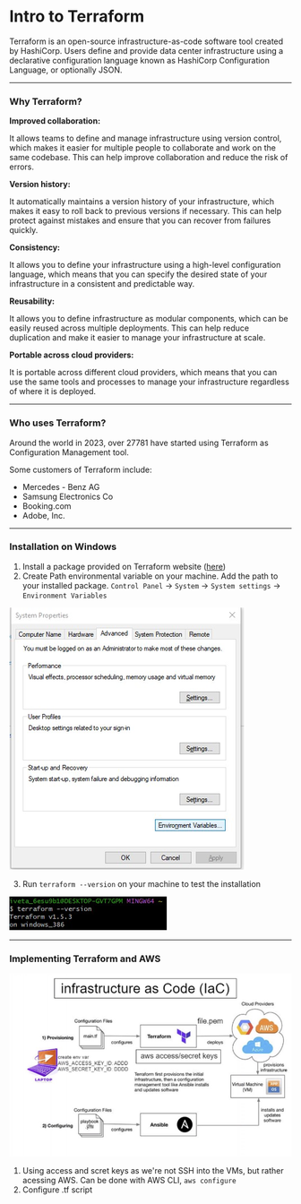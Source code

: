 # Intro to Terraform

Terraform is an open-source infrastructure-as-code software tool created by HashiCorp. Users define and provide data center infrastructure using a declarative configuration language known as HashiCorp Configuration Language, or optionally JSON.

---

### Why Terraform?

**Improved collaboration:**
   
It allows teams to define and manage infrastructure using version control, which makes it easier for multiple people to collaborate and work on the same codebase. This can help improve collaboration and reduce the risk of errors.

**Version history:**
   
It automatically maintains a version history of your infrastructure, which makes it easy to roll back to previous versions if necessary. This can help protect against mistakes and ensure that you can recover from failures quickly.

**Consistency:**
   
It allows you to define your infrastructure using a high-level configuration language, which means that you can specify the desired state of your infrastructure in a consistent and predictable way.

**Reusability:**
   
It allows you to define infrastructure as modular components, which can be easily reused across multiple deployments. This can help reduce duplication and make it easier to manage your infrastructure at scale.

**Portable across cloud providers:**
   
It is portable across different cloud providers, which means that you can use the same tools and processes to manage your infrastructure regardless of where it is deployed.

---

### Who uses Terraform?

Around the world in 2023, over 27781 have started using Terraform as Configuration Management tool.

Some customers of Terraform include:
- Mercedes - Benz AG
- Samsung Electronics Co
- Booking.com
- Adobe, Inc.
---

### Installation on Windows

1. Install a package provided on Terraform website ([here](https://developer.hashicorp.com/terraform/downloads))
2. Create Path environmental variable on your machine. Add the path to your installed package. 
    ```Control Panel``` -> ```System``` -> ```System settings``` -> ```Environment Variables```

![Alt text](cicdImg/envVarWind.jpg)

3. Run ```terraform --version``` on your machine to test the installation

![Alt text](cicdImg/terraformVersion.jpg)


---

### Implementing Terraform and AWS

![TERRAFORM](cicdImg/terraform.jpg)

1. Using access and scret keys as we're not SSH into the VMs, but rather acessing AWS. Can be done with AWS CLI, ```aws configure```
2. Configure .tf script